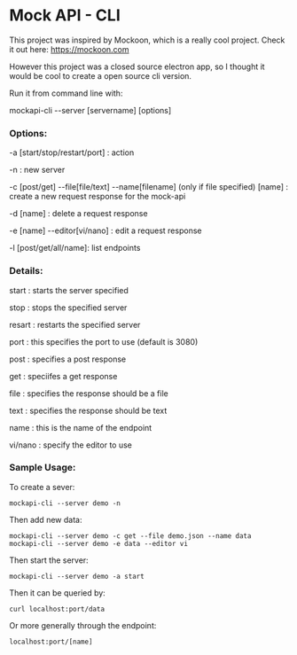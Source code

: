 # Mock API - CLI

This project was inspired by Mockoon, which is a really cool project.
Check it out here: <https://mockoon.com>

However this project was a closed source electron app, so I thought it would
be cool to create a open source cli version.

Run it from command line with:

mockapi-cli --server \[servername] \[options]

### Options:
-a \[start/stop/restart/port] : action

-n : new server

-c \[post/get] --file\[file/text] --name\[filename] (only if file specified) \[name] : create a new request response for the mock-api

-d \[name] : delete a request response

-e \[name] --editor\[vi/nano] : edit a request response

-l \[post/get/all/name]: list endpoints

### Details:

start : starts the server specified

stop : stops the specified server

resart : restarts the specified server

port : this specifies the port to use (default is 3080)

post : specifies a post response

get : speciifes a get response

file : specifies the response should be a file

text : specifies the response should be text

name : this is the name of the endpoint

vi/nano : specify the editor to use

### Sample Usage:
To create a sever:

	mockapi-cli --server demo -n

Then add new data:

	mockapi-cli --server demo -c get --file demo.json --name data
	mockapi-cli --server demo -e data --editor vi

Then start the server:

	mockapi-cli --server demo -a start

Then it can be queried by:

	curl localhost:port/data

Or more generally through the endpoint:

 	localhost:port/[name]
